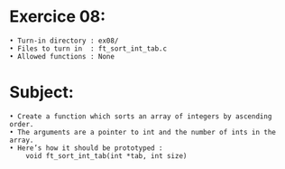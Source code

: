 # Exercice 08:
	• Turn-in directory : ex08/
	• Files to turn in  : ft_sort_int_tab.c
	• Allowed functions : None
# Subject:
	• Create a function which sorts an array of integers by ascending order.
	• The arguments are a pointer to int and the number of ints in the array.
	• Here’s how it should be prototyped :
		void ft_sort_int_tab(int *tab, int size)
